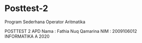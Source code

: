 # Posttest-2
Program Sederhana Operator Aritmatika

POSTTEST 2 APD
Nama : Fathia Nuq Qamarina
NIM : 2009106012
INFORMATIKA A 2020
